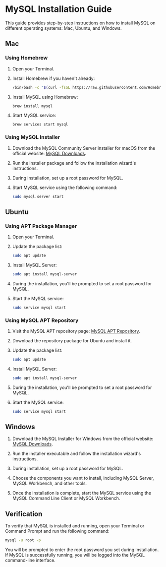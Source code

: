 # MySQL Installation Guide

This guide provides step-by-step instructions on how to install MySQL on different operating systems: Mac, Ubuntu, and Windows.

## Mac

### Using Homebrew

1. Open your Terminal.

2. Install Homebrew if you haven't already:

   ```bash
   /bin/bash -c "$(curl -fsSL https://raw.githubusercontent.com/Homebrew/install/HEAD/install.sh)"
   ```

3. Install MySQL using Homebrew:

   ```bash
   brew install mysql
   ```

4. Start MySQL service:

   ```bash
   brew services start mysql
   ```

### Using MySQL Installer

1. Download the MySQL Community Server installer for macOS from the official website: [MySQL Downloads](https://dev.mysql.com/downloads/mysql/).

2. Run the installer package and follow the installation wizard's instructions.

3. During installation, set up a root password for MySQL.

4. Start MySQL service using the following command:

   ```bash
   sudo mysql.server start
   ```

## Ubuntu

### Using APT Package Manager

1. Open your Terminal.

2. Update the package list:

   ```bash
   sudo apt update
   ```

3. Install MySQL Server:

   ```bash
   sudo apt install mysql-server
   ```

4. During the installation, you'll be prompted to set a root password for MySQL.

5. Start the MySQL service:

   ```bash
   sudo service mysql start
   ```

### Using MySQL APT Repository

1. Visit the MySQL APT repository page: [MySQL APT Repository](https://dev.mysql.com/downloads/repo/apt/).

2. Download the repository package for Ubuntu and install it.

3. Update the package list:

   ```bash
   sudo apt update
   ```

4. Install MySQL Server:

   ```bash
   sudo apt install mysql-server
   ```

5. During the installation, you'll be prompted to set a root password for MySQL.

6. Start the MySQL service:

   ```bash
   sudo service mysql start
   ```

## Windows

1. Download the MySQL Installer for Windows from the official website: [MySQL Downloads](https://dev.mysql.com/downloads/mysql/).

2. Run the installer executable and follow the installation wizard's instructions.

3. During installation, set up a root password for MySQL.

4. Choose the components you want to install, including MySQL Server, MySQL Workbench, and other tools.

5. Once the installation is complete, start the MySQL service using the MySQL Command Line Client or MySQL Workbench.

## Verification

To verify that MySQL is installed and running, open your Terminal or Command Prompt and run the following command:

```bash
mysql -u root -p
```

You will be prompted to enter the root password you set during installation. If MySQL is successfully running, you will be logged into the MySQL command-line interface.
